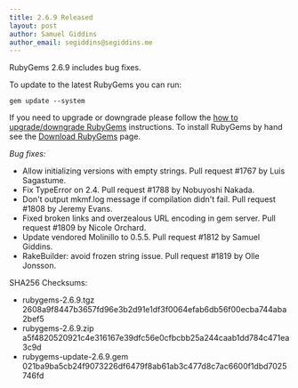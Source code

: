 ```yaml
---
title: 2.6.9 Released
layout: post
author: Samuel Giddins
author_email: segiddins@segiddins.me
---
```


RubyGems 2.6.9 includes bug fixes.

To update to the latest RubyGems you can run:

    gem update --system

If you need to upgrade or downgrade please follow the [how to upgrade/downgrade
RubyGems][upgrading] instructions.  To install RubyGems by hand see the
[Download RubyGems][download] page.

_Bug fixes:_

* Allow initializing versions with empty strings. Pull request #1767 by Luis Sagastume.
* Fix TypeError on 2.4. Pull request #1788 by Nobuyoshi Nakada.
* Don't output mkmf.log message if compilation didn't fail. Pull request #1808 by Jeremy Evans.
* Fixed broken links and overzealous URL encoding in gem server. Pull request #1809 by Nicole Orchard.
* Update vendored Molinillo to 0.5.5. Pull request #1812 by Samuel Giddins.
* RakeBuilder: avoid frozen string issue. Pull request #1819 by Olle Jonsson.


SHA256 Checksums:

* rubygems-2.6.9.tgz  
  2608a9f8447b3657fd96e3b2d91e1df3f0064efab6db56f00ecba744aba2bef5
* rubygems-2.6.9.zip  
  a5f4820520921c4e316167e39dfc56e0cfbcbb25a244caab1dd784c471ea3c9d
* rubygems-update-2.6.9.gem  
  021ba9ba5cb24f9073226df6479f8ab61ab3c477d8c7ac6600f1dbd7025746fd


[download]: http://rubygems.org/pages/download
[upgrading]: http://docs.seattlerb.org/rubygems/UPGRADING_rdoc.html

